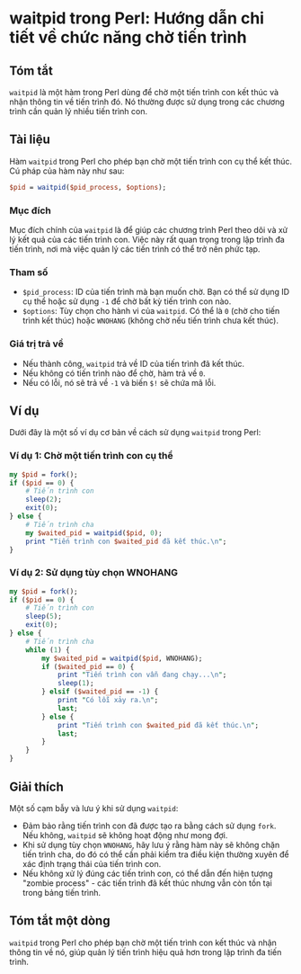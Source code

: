 <!--
Meta Description: # waitpid trong Perl: Hướng dẫn chi tiết về chức năng chờ tiến trình ## Tóm tắt `waitpid` là một hàm trong Perl dùng để chờ một tiến trình con kết thú...
Meta Keywords: trình, tiến, con, waitpid, chờ
-->

# waitpid trong Perl: Hướng dẫn chi tiết về chức năng chờ tiến trình

## Tóm tắt
`waitpid` là một hàm trong Perl dùng để chờ một tiến trình con kết thúc và nhận thông tin về tiến trình đó. Nó thường được sử dụng trong các chương trình cần quản lý nhiều tiến trình con.

## Tài liệu
Hàm `waitpid` trong Perl cho phép bạn chờ một tiến trình con cụ thể kết thúc. Cú pháp của hàm này như sau:

```perl
$pid = waitpid($pid_process, $options);
```

### Mục đích
Mục đích chính của `waitpid` là để giúp các chương trình Perl theo dõi và xử lý kết quả của các tiến trình con. Việc này rất quan trọng trong lập trình đa tiến trình, nơi mà việc quản lý các tiến trình có thể trở nên phức tạp.

### Tham số
- `$pid_process`: ID của tiến trình mà bạn muốn chờ. Bạn có thể sử dụng ID cụ thể hoặc sử dụng `-1` để chờ bất kỳ tiến trình con nào.
- `$options`: Tùy chọn cho hành vi của `waitpid`. Có thể là `0` (chờ cho tiến trình kết thúc) hoặc `WNOHANG` (không chờ nếu tiến trình chưa kết thúc).

### Giá trị trả về
- Nếu thành công, `waitpid` trả về ID của tiến trình đã kết thúc.
- Nếu không có tiến trình nào để chờ, hàm trả về `0`.
- Nếu có lỗi, nó sẽ trả về `-1` và biến `$!` sẽ chứa mã lỗi.

## Ví dụ
Dưới đây là một số ví dụ cơ bản về cách sử dụng `waitpid` trong Perl:

### Ví dụ 1: Chờ một tiến trình con cụ thể
```perl
my $pid = fork();
if ($pid == 0) {
    # Tiến trình con
    sleep(2);
    exit(0);
} else {
    # Tiến trình cha
    my $waited_pid = waitpid($pid, 0);
    print "Tiến trình con $waited_pid đã kết thúc.\n";
}
```

### Ví dụ 2: Sử dụng tùy chọn WNOHANG
```perl
my $pid = fork();
if ($pid == 0) {
    # Tiến trình con
    sleep(5);
    exit(0);
} else {
    # Tiến trình cha
    while (1) {
        my $waited_pid = waitpid($pid, WNOHANG);
        if ($waited_pid == 0) {
            print "Tiến trình con vẫn đang chạy...\n";
            sleep(1);
        } elsif ($waited_pid == -1) {
            print "Có lỗi xảy ra.\n";
            last;
        } else {
            print "Tiến trình con $waited_pid đã kết thúc.\n";
            last;
        }
    }
}
```

## Giải thích
Một số cạm bẫy và lưu ý khi sử dụng `waitpid`:
- Đảm bảo rằng tiến trình con đã được tạo ra bằng cách sử dụng `fork`. Nếu không, `waitpid` sẽ không hoạt động như mong đợi.
- Khi sử dụng tùy chọn `WNOHANG`, hãy lưu ý rằng hàm này sẽ không chặn tiến trình cha, do đó có thể cần phải kiểm tra điều kiện thường xuyên để xác định trạng thái của tiến trình con.
- Nếu không xử lý đúng các tiến trình con, có thể dẫn đến hiện tượng "zombie process" - các tiến trình đã kết thúc nhưng vẫn còn tồn tại trong bảng tiến trình.

## Tóm tắt một dòng
`waitpid` trong Perl cho phép bạn chờ một tiến trình con kết thúc và nhận thông tin về nó, giúp quản lý tiến trình hiệu quả hơn trong lập trình đa tiến trình.